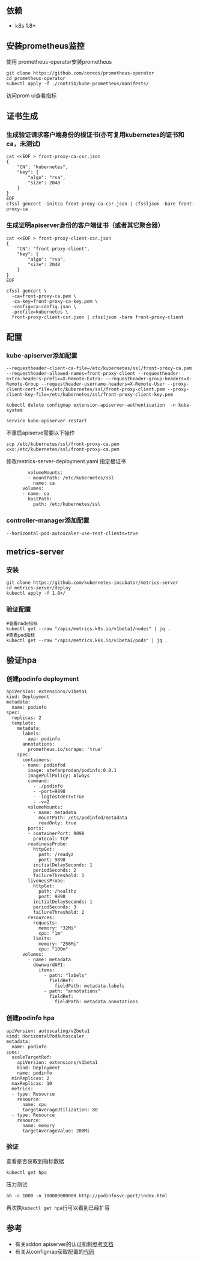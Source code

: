 ## 依赖

- k8s 1.8+

## 安装prometheus监控

使用  prometheus-operator安装prometheus
```
git clone https://github.com/coreos/prometheus-operator
cd prometheus-operator
kubectl apply -f ./contrib/kube-prometheus/manifests/
```

访问prom ui查看指标

## 证书生成

### 生成验证请求客户端身份的根证书(亦可复用kubernetes的证书和ca，未测试)

```
cat <<EOF > front-proxy-ca-csr.json
{
    "CN": "kubernetes",
    "key": {
        "algo": "rsa",
        "size": 2048
    }
}
EOF
cfssl gencert -initca front-proxy-ca-csr.json | cfssljson -bare front-proxy-ca
```

### 生成证明apiserver身份的客户端证书（或者其它聚合器）

```
cat <<EOF > front-proxy-client-csr.json
{
    "CN": "front-proxy-client",
    "key": {
        "algo": "rsa",
        "size": 2048
    }
}
EOF

cfssl gencert \
  -ca=front-proxy-ca.pem \
  -ca-key=front-proxy-ca-key.pem \
  -config=ca-config.json \
  -profile=kubernetes \
  front-proxy-client-csr.json | cfssljson -bare front-proxy-client
```


## 配置

### kube-apiserver添加配置

```
--requestheader-client-ca-file=/etc/kubernetes/ssl/front-proxy-ca.pem --requestheader-allowed-names=front-proxy-client --requestheader-extra-headers-prefix=X-Remote-Extra- --requestheader-group-headers=X-Remote-Group --requestheader-username-headers=X-Remote-User --proxy-client-cert-file=/etc/kubernetes/ssl/front-proxy-client.pem --proxy-client-key-file=/etc/kubernetes/ssl/front-proxy-client-key.pem

kubectl delete configmap extension-apiserver-authentication  -n kube-system

service kube-apiserver restart
```

不重启apiserve需要以下操作

```
scp /etc/kubernetes/ssl/front-proxy-ca.pem xxx:/etc/kubernetes/ssl/front-proxy-ca.pem
```

修改metrics-server-deployment.yaml 指定根证书
```
        volumeMounts:
        - mountPath: /etc/kubernetes/ssl
          name: ca
      volumes:
      - name: ca
        hostPath:
          path: /etc/kubernetes/ssl
```

### controller-manager添加配置

```
--horizontal-pod-autoscaler-use-rest-clients=true
```



## metrics-server

### 安装

```
git clone https://github.com/kubernetes-incubator/metrics-server
cd metrics-server/deploy
kubectl apply -f 1.8+/
```

### 验证配置
```
#查看node指标
kubectl get --raw "/apis/metrics.k8s.io/v1beta1/nodes" | jq .
#查看pod指标
kubectl get --raw "/apis/metrics.k8s.io/v1beta1/pods" | jq .
```

## 验证hpa

### 创建podinfo deployment

```
apiVersion: extensions/v1beta1
kind: Deployment
metadata:
  name: podinfo
spec:
  replicas: 2
  template:
    metadata:
      labels:
        app: podinfo
      annotations:
        prometheus.io/scrape: 'true'
    spec:
      containers:
      - name: podinfod
        image: stefanprodan/podinfo:0.0.1
        imagePullPolicy: Always
        command:
          - ./podinfo
          - -port=9898
          - -logtostderr=true
          - -v=2
        volumeMounts:
          - name: metadata
            mountPath: /etc/podinfod/metadata
            readOnly: true
        ports:
        - containerPort: 9898
          protocol: TCP
        readinessProbe:
          httpGet:
            path: /readyz
            port: 9898
          initialDelaySeconds: 1
          periodSeconds: 2
          failureThreshold: 1
        livenessProbe:
          httpGet:
            path: /healthz
            port: 9898
          initialDelaySeconds: 1
          periodSeconds: 3
          failureThreshold: 2
        resources:
          requests:
            memory: "32Mi"
            cpu: "1m"
          limits:
            memory: "256Mi"
            cpu: "100m"
      volumes:
        - name: metadata
          downwardAPI:
            items:
              - path: "labels"
                fieldRef:
                  fieldPath: metadata.labels
              - path: "annotations"
                fieldRef:
                  fieldPath: metadata.annotations
```

### 创建podinfo hpa

```
apiVersion: autoscaling/v2beta1
kind: HorizontalPodAutoscaler
metadata:
  name: podinfo
spec:
  scaleTargetRef:
    apiVersion: extensions/v1beta1
    kind: Deployment
    name: podinfo
  minReplicas: 2
  maxReplicas: 10
  metrics:
  - type: Resource
    resource:
      name: cpu
      targetAverageUtilization: 80
  - type: Resource
    resource:
      name: memory
      targetAverageValue: 200Mi
```

### 验证

查看是否获取到指标数据
```
kubectl get hpa
```

压力测试

```
ab -c 1000 -n 100000000000 http://podinfosvc:port/index.html
```

再次执`kubectl get hpa`行可以看到已经扩容

## 参考

- 有关addon apiserver的认证机制[参考文档](https://github.com/kubernetes-incubator/apiserver-builder/blob/master/docs/concepts/auth.md)
- 有关从configmap获取配置的[代码](github.com/kubernetes-incubator/metrics-server/metrics/heapster.go)

